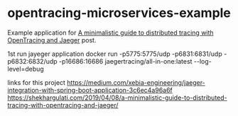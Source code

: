 # opentracing-microservices-example

Example application for [A minimalistic guide to distributed tracing with OpenTracing and Jaeger](https://shekhargulati.com/2019/04/08/a-minimalistic-guide-to-distributed-tracing-with-opentracing-and-jaeger/) post.


1st run jayeger application
docker run -p5775:5775/udp -p6831:6831/udp -p6832:6832/udp -p16686:16686 jaegertracing/all-in-one:latest --log-level=debug


links for this project
https://medium.com/xebia-engineering/jaeger-integration-with-spring-boot-application-3c6ec4a96a6f
https://shekhargulati.com/2019/04/08/a-minimalistic-guide-to-distributed-tracing-with-opentracing-and-jaeger/

